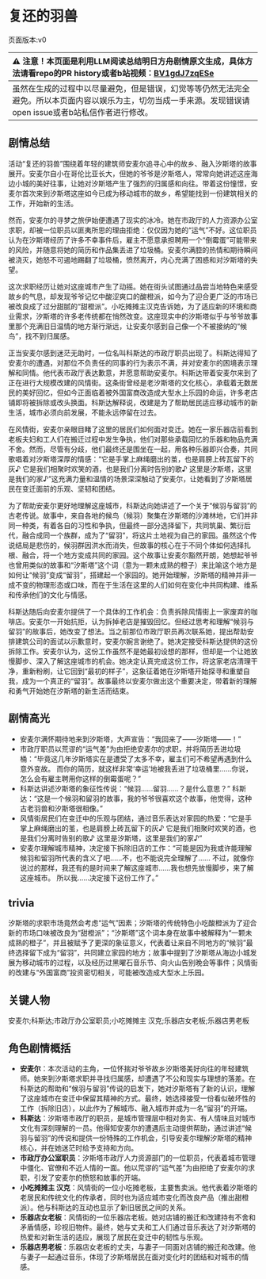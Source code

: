 # 复还的羽兽
页面版本:v0
 

| :warning: 注意！本页面是利用LLM阅读总结明日方舟剧情原文生成，具体方法请看repo的PR history或者b站视频：[BV1gdJ7zqESe](https://www.bilibili.com/video/BV1gdJ7zqESe/)         |
|:----------------------------|
| 虽然在生成的过程中以尽量避免，但是错误，幻觉等等仍然无法完全避免。所以本页面内容以娱乐为主，切勿当成一手来源。发现错误请open issue或者b站私信作者进行修改。|



## 剧情总结
活动“复还的羽兽”围绕着年轻的建筑师安麦尔追寻心中的故乡、融入汐斯塔的故事展开。安麦尔自小在哥伦比亚长大，但她的爷爷是汐斯塔人，常常向她讲述这座海边小城的美好往事，让她对汐斯塔产生了强烈的归属感和向往。带着这份憧憬，安麦尔首次来到汐斯塔这座如今已成为移动城市的故乡，希望能找到一份建筑相关的工作，开始新的生活。

然而，安麦尔的寻梦之旅伊始便遭遇了现实的冰冷。她在市政厅的人力资源办公室求职，却被一位职员以匪夷所思的理由拒绝：仅仅因为她的“运气”不好。这位职员认为在汐斯塔经历了许多不幸事件后，雇主不愿意承担聘用一个“倒霉蛋”可能带来的风险，并随意将她的简历和作品集丢进了垃圾桶。安麦尔满腔的热情和期待瞬间被浇灭，她怒不可遏地踢翻了垃圾桶，愤然离开，内心充满了困惑和对汐斯塔的失望。

这次求职经历让她对这座城市产生了动摇。她在街头试图通过品尝当地特色来感受故乡的气息，却发现爷爷记忆中酸涩爽口的酸橙派，如今为了迎合更广泛的市场已被改良成了过分甜腻的“甜橙派”。小吃摊摊主汉克告诉她，为了适应新的环境和商业需求，汐斯塔的许多老传统都在悄然改变。这座现实中的汐斯塔似乎与爷爷故事里那个充满旧日温情的地方渐行渐远，让安麦尔感到自己像一个不被接纳的“候鸟”，找不到归属感。

正当安麦尔感到迷茫无助时，一位名叫科斯达的市政厅职员出现了。科斯达得知了安麦尔的遭遇，对那位不负责任的同事的行为表示不满，并对安麦尔的困境表示理解和同情。他代表市政厅表达歉意，并愿意帮助安麦尔。科斯达带着安麦尔来到了正在进行大规模改建的风情街。这条街曾经是老汐斯塔的文化核心，承载着无数居民的美好回忆，但如今正面临着被外国富商改造成大型水上乐园的命运，许多老店铺即将被拆除或改头换面。科斯达解释说，改建是为了帮助居民适应移动城市的新生活，城市必须向前发展，不能永远停留在过去。

在风情街，安麦尔亲眼目睹了这里的居民们如何面对变迁。她在一家乐器店前看到老板夫妇和工人们在搬迁过程中发生争执，他们对那些承载回忆的乐器和物品充满不舍。然而，尽管有分歧，他们最终还是围坐在一起，用各种乐器即兴合奏，共同歌唱着对汐斯塔深厚的情感：“它是手掌上麻绳磨出的茧，也是肩膀上砖瓦留下的灰♪ 它是我们相聚时欢笑的酒，也是我们分离时告别的歌♪ 这里是汐斯塔，这里是我们的家♪”这充满力量和温情的场景深深触动了安麦尔，让她看到了汐斯塔居民在变迁面前的乐观、坚韧和团结。

为了帮助安麦尔更好地理解这座城市，科斯达向她讲述了一个关于“候羽与留羽”的古老传说。故事中，来自各地的候鸟（候羽）聚集在汐斯塔的沙滩林地，它们并非同一种类，有着各自的习性和争执，但最终一部分选择留下，共同筑巢、繁衍后代，融合成同一个族群，成为了“留羽”，将这片土地视为自己的家园。虽然这个传说结局是悲伤的，候羽群因洪水而消失，但故事的核心在于不同个体如何选择扎根、融合，将一个地方变成共同的家园。这个故事让安麦尔豁然开朗，她想起爷爷也曾用类似的故事和“汐斯塔”这个词（意为一颗未成熟的橙子）来比喻这个地方是如何让“候羽”变成“留羽”，搭建起一个家园的。她开始理解，汐斯塔的精神并非一成不变的物理形态或口味，而在于生活在这里的人们如何在变化中共同构建、维系和传承他们的文化与情感。

科斯达随后向安麦尔提供了一个具体的工作机会：负责拆除风情街上一家废弃的咖啡店。安麦尔一开始抗拒，认为拆掉老店是摧毁回忆。但经过思考和理解“候羽与留羽”的故事后，她改变了想法。当之前那位市政厅职员再次联系她，提出帮助安排建筑公司的面试以示歉意时，安麦尔婉言谢绝了。她决定接受科斯达提供的这份拆除工作。安麦尔认为，这份工作虽然不是她最初设想的那样，但却是一个让她放慢脚步、深入了解这座城市的机会。她决定认真完成这份工作，将这家老店清理干净，重新粉刷，让它回到“最初的样子”，这象征着她在汐斯塔开始探寻和重塑自我，成为一个真正的“留羽”。故事最终以安麦尔做出这个重要决定，带着新的理解和勇气开始她在汐斯塔的新生活而结束。
## 剧情高光
- 安麦尔满怀期待地来到汐斯塔，大声宣告：“我回来了——汐斯塔——！”
- 市政厅职员以荒谬的“运气差”为由拒绝安麦尔的求职，并将简历丢进垃圾桶：“毕竟这几年汐斯塔实在是遭受了太多不幸，雇主们可不希望再遇到什么意外变故。 而你的简历，就这样非常‘幸运’地被我丢进了垃圾桶里......你说，怎么会有雇主聘用你这样的倒霉蛋呢？”
- 科斯达讲述汐斯塔的象征性传说：“候羽......留羽......？是什么意思？” 科斯达：“这是一个候羽和留羽的故事，我的爷爷很喜欢这个故事，他觉得，这种古老羽兽和汐斯塔很相像。”
- 风情街居民们在变迁中的乐观与团结，通过音乐表达对家园的热爱：“它是手掌上麻绳磨出的茧，也是肩膀上砖瓦留下的灰♪ 它是我们相聚时欢笑的酒，也是我们分离时告别的歌♪ 这里是汐斯塔，这里是我们的家♪”
- 安麦尔理解城市精神，决定接下拆除旧店的工作：“可能是因为我或许能理解候羽和留羽所代表的含义了吧......不，也不能说完全理解了...... 不过，就像你说过的那样，我还有的是时间来了解这座城市......我也想先放慢脚步，来了解这座城市。 所以我......决定接下这份工作了。”
## trivia
汐斯塔的求职市场竟然会考虑“运气”因素；汐斯塔的传统特色小吃酸橙派为了迎合新的市场口味被改良为“甜橙派”；“汐斯塔”这个词本身在故事中被解释为“一颗未成熟的橙子”，并且被赋予了更深的象征意义，代表着让来自不同地方的“候羽”最终选择留下成为“留羽”，共同建立家园的地方；故事中提到了汐斯塔从海边小城发展为移动城市的过程，以及经历过黑曜石音乐节、向火山告别晚会等事件；风情街的改建与“外国富商”投资密切相关，可能被改造成大型水上乐园。
## 关键人物
安麦尔;科斯达;市政厅办公室职员;小吃摊摊主 汉克;乐器店女老板;乐器店男老板
## 角色剧情概括
-   **安麦尔**：本次活动的主角，一位怀揣对爷爷故乡汐斯塔美好向往的年轻建筑师。她来到汐斯塔求职并寻找归属感，却遭遇了不公和现实与理想的落差。在科斯达的帮助和“候羽与留羽”传说的启发下，她对汐斯塔有了新的认识，理解了这座城市在变迁中保留其精神的方式。最终，她选择接受一份看似破坏性的工作（拆除旧店），以此作为了解城市、融入城市并成为一名“留羽”的开端。
-   **科斯达**：汐斯塔市政厅的职员，是城市管理层中相对务实、有人情味且对城市文化有深刻理解的一员。他得知安麦尔的遭遇后主动提供帮助，通过讲述“候羽与留羽”的传说和提供一份特殊的工作机会，引导安麦尔理解汐斯塔的精神核心，并在她迷茫时给予支持和方向。
-   **市政厅办公室职员**：汐斯塔市政厅人力资源部门的一位职员，代表着城市管理中僵化、官僚和不近人情的一面。他以荒谬的“运气差”为由拒绝了安麦尔的求职，引发了安麦尔的愤怒和故事的开端。
-   **小吃摊摊主 汉克**：风情街的一位小吃摊老板，主要售卖派。他代表着汐斯塔的老居民和传统文化的传承者，同时也为适应城市变化而改良产品（推出甜橙派）。他与科斯达的互动也显示了新旧居民之间的关系。
-   **乐器店女老板**：风情街的一位乐器店老板。她对店铺的搬迁和改建持有不舍和矛盾情感，珍视旧物件。最终，她与丈夫和工人们通过音乐表达了对汐斯塔的热爱和对新生活的适应，展现了居民在变迁中的韧性与乐观。
-   **乐器店男老板**：乐器店女老板的丈夫，与妻子一同面对店铺的搬迁和改建。他与妻子一起通过音乐，体现了汐斯塔居民在面对变化时的团结和对城市的情感。